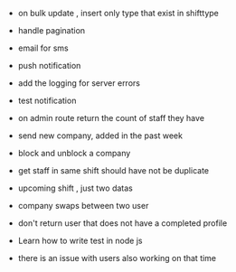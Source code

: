 - on bulk update , insert only type that exist in shifttype
- handle pagination
- email for sms
- push notification
- add the logging for server errors
- test notification

- on admin route return the count of staff they have
- send new company, added in the past week
- block and unblock a company
- get staff in same shift should have not be duplicate
- upcoming shift , just two datas

- company swaps between two user
- don't return user that does not have a completed profile
- Learn how to write test in node js

- there is an issue with users also working on that time
